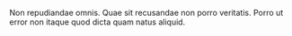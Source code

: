 Non repudiandae omnis. Quae sit recusandae non porro veritatis. Porro ut error non itaque quod dicta quam natus aliquid.